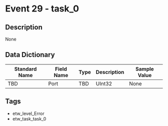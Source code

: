 # Event 29 - task_0

## Description
None

## Data Dictionary
|Standard Name|Field Name|Type|Description|Sample Value|
|---|---|---|---|---|
|TBD|Port|TBD|UInt32|None|None|

## Tags
* etw_level_Error
* etw_task_task_0